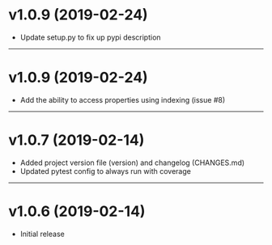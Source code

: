 # v1.0.9 (2019-02-24)
  * Update setup.py to fix up pypi description

----
# v1.0.9 (2019-02-24)
  * Add the ability to access properties using indexing (issue #8)

----
# v1.0.7 (2019-02-14)
  * Added project version file (version) and changelog (CHANGES.md)
  * Updated pytest config to always run with coverage 

----
# v1.0.6 (2019-02-14)
  * Initial release
